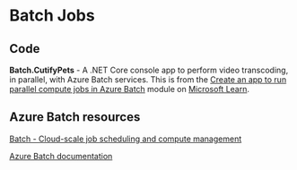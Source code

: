 # Batch Jobs

## Code
**Batch.CutifyPets** - A .NET Core console app to perform video transcoding, in parallel, with Azure Batch services. This is from the [Create an app to run parallel compute jobs in Azure Batch](https://docs.microsoft.com/en-us/learn/modules/create-an-app-to-run-parallel-compute-jobs-in-azure-batch/) module on [Microsoft Learn](https://docs.microsoft.com/en-us/learn/).

## Azure Batch resources
[Batch - Cloud-scale job scheduling and compute management](https://azure.microsoft.com/en-gb/services/batch/)

[Azure Batch documentation](https://docs.microsoft.com/en-gb/azure/batch/)
